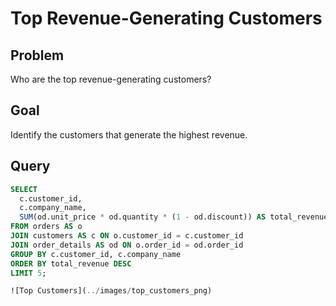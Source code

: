 
# Top Revenue-Generating Customers

## Problem
Who are the top revenue-generating customers?

## Goal
Identify the customers that generate the highest revenue.

## Query
```sql
SELECT 
  c.customer_id, 
  c.company_name, 
  SUM(od.unit_price * od.quantity * (1 - od.discount)) AS total_revenue
FROM orders AS o
JOIN customers AS c ON o.customer_id = c.customer_id
JOIN order_details AS od ON o.order_id = od.order_id
GROUP BY c.customer_id, c.company_name
ORDER BY total_revenue DESC
LIMIT 5;

![Top Customers](../images/top_customers_png)

